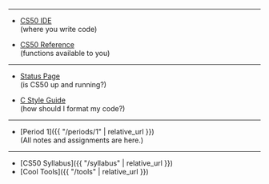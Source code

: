 ***

* [CS50 IDE](https://cs50.io/) <br>
(where you write code)

* [CS50 Reference](https://reference.cs50.net/) <br>
(functions available to you)

***

* [Status Page](https://cs50.statuspage.io/) <br>
(is CS50 up and running?)

* [C Style Guide](https://cs50.readthedocs.io/style/c/) <br>
(how should I format my code?)

***

* [Period 1]({{ "/periods/1" | relative_url }}) <br>
(All notes and assignments are here.)

***

* [CS50 Syllabus]({{ "/syllabus" | relative_url }})
* [Cool Tools]({{ "/tools" | relative_url }})
